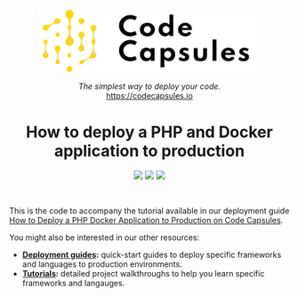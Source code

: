 
<p align="center">
  <a href="https://codecapsules.io/">
    <img alt="Code Capsules" title="Code Capsules" src="./logo.svg" width="400" style="color: black">
  </a>
</p>


<p align="center">
  <i>The simplest way to deploy your code.</i><br/> 
  <a href="https://codecapsules.io/">https://codecapsules.io</a>
</p>

<h1 align="center">
  How to deploy a PHP and Docker application to production
</h1>

<p align="center">
    <img src="https://img.shields.io/badge/php-%23777BB4.svg?style=for-the-badge&logo=php&logoColor=white">
    <img src="https://img.shields.io/badge/docker-%230db7ed.svg?style=for-the-badge&logo=docker&logoColor=white">
    <img src="https://img.shields.io/badge/sqlite-%2307405e.svg?style=for-the-badge&logo=sqlite&logoColor=white">
</p>

<br/>


This is the code to accompany the tutorial available in our deployment guide [How to Deploy a PHP Docker Application to Production on Code Capsules](https://codecapsules.io/docs/deployment/how-to-deploy-docker-php-application-to-production/).

You might also be interested in our other resources:

* **[Deployment guides](http://codecapsules.io/docs/deployment/):** quick-start guides to deploy specific frameworks and languages to production environments.
* **[Tutorials](http://codecapsules.io/docs/tutorials/):** detailed project walkthroughs to help you learn specific frameworks and langauges.




